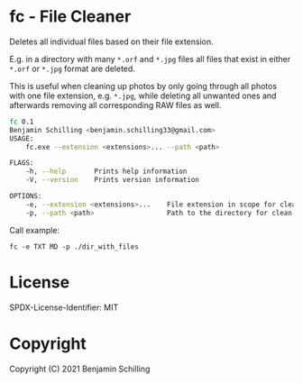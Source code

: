 # fc - File Cleaner

Deletes all individual files based on their file extension.

E.g. in a directory with many `*.orf` and `*.jpg` files all files that exist in either `*.orf` or `*.jpg` format are deleted.

This is useful when cleaning up photos by only going through all photos with one file extension, e.g. `*.jpg`, while deleting all unwanted ones and afterwards removing all corresponding RAW files as well.

```bash
fc 0.1
Benjamin Schilling <benjamin.schilling33@gmail.com>
USAGE:
    fc.exe --extension <extensions>... --path <path>

FLAGS:
    -h, --help       Prints help information
    -V, --version    Prints version information

OPTIONS:
    -e, --extension <extensions>...    File extension in scope for clean-up.
    -p, --path <path>                  Path to the directory for clean up.
```

Call example:
```
fc -e TXT MD -p ./dir_with_files
```

# License

SPDX-License-Identifier: MIT

# Copyright

Copyright (C) 2021 Benjamin Schilling
